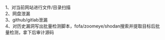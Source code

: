 1、对当前网站进行文件/目录扫描  
2、网盘泄漏  
3、github/gitlab泄漏  
4、对历史漏洞写出批量检测脚本，fofa/zoomeye/shodan搜索并提取目标后批量检测，拿下后审计源码  
